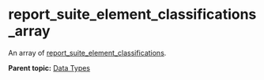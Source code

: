 # report_suite_element_classifications_array

An array of [report_suite_element_classifications](r_report_suite_classifications.md#).

**Parent topic:** [Data Types](../data_types/c_datatypes.md)

